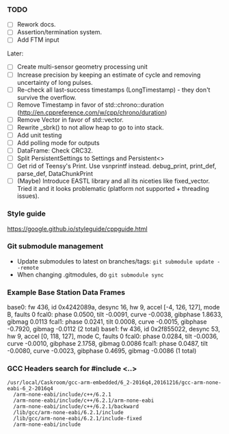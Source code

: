 ### TODO

 * [ ] Rework docs.
 * [ ] Assertion/termination system.
 * [ ] Add FTM input

Later:
 * [ ] Create multi-sensor geometry processing unit
 * [ ] Increase precision by keeping an estimate of cycle and removing uncertainty of long pulses.
 * [ ] Re-check all last-success timestamps (LongTimestamp) - they don't survive the overflow.
 * [ ] Remove Timestamp in favor of std::chrono::duration (http://en.cppreference.com/w/cpp/chrono/duration)
 * [ ] Remove Vector in favor of std::vector.
 * [ ] Rewrite _sbrk() to not allow heap to go to into stack.
 * [ ] Add unit testing
 * [ ] Add polling mode for outputs
 * [ ] DataFrame: Check CRC32.
 * [ ] Split PersistentSettings to Settings and Persistent<>
 * [ ] Get rid of Teensy's Print. Use vsnprintf instead. debug_print, print_def, parse_def, DataChunkPrint
 * [ ] (Maybe) Introduce EASTL library and all its niceties like fixed_vector. Tried it and it looks problematic (platform not supported + threading issues).

### Style guide
https://google.github.io/styleguide/cppguide.html

### Git submodule management
 * Update submodules to latest on branches/tags: `git submodule update --remote`
 * When changing .gitmodules, do `git submodule sync`

### Example Base Station Data Frames

base0: fw 436, id 0x4242089a, desync 16, hw 9, accel [-4, 126, 127], mode B, faults 0 
    fcal0: phase 0.0500, tilt -0.0091, curve -0.0038, gibphase 1.8633, gibmag 0.0113 
    fcal1: phase 0.0241, tilt 0.0008, curve -0.0015, gibphase -0.7920, gibmag -0.0112 (2 total)
base1: fw 436, id 0x2f855022, desync 53, hw 9, accel [0, 118, 127], mode C, faults 0 
    fcal0: phase 0.0284, tilt -0.0036, curve -0.0010, gibphase 2.1758, gibmag 0.0086 
    fcal1: phase 0.0487, tilt -0.0080, curve -0.0023, gibphase 0.4695, gibmag -0.0086 (1 total)


### GCC Headers search for #include <..>

    /usr/local/Caskroom/gcc-arm-embedded/6_2-2016q4,20161216/gcc-arm-none-eabi-6_2-2016q4
      /arm-none-eabi/include/c++/6.2.1
      /arm-none-eabi/include/c++/6.2.1/arm-none-eabi
      /arm-none-eabi/include/c++/6.2.1/backward
      /lib/gcc/arm-none-eabi/6.2.1/include
      /lib/gcc/arm-none-eabi/6.2.1/include-fixed
      /arm-none-eabi/include
